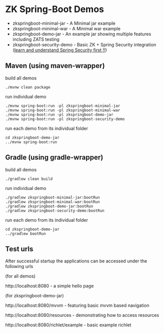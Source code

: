 # ZK Spring-Boot Demos

* zkspringboot-minimal-jar - A Minimal jar example
* zkspringboot-minimal-war - A Minimal war example
* zkspringboot-demo-jar - An example jar showing multiple features including ZATS testing
* zkspringboot-security-demo - Basic ZK + Spring Security integration ([learn and understand Spring Security first !!](https://spring.io/projects/spring-security#learn))

## Maven (using maven-wrapper)

build all demos

    ./mvnw clean package

run individual demo
    
    ./mvnw spring-boot:run -pl zkspringboot-minimal-jar
    ./mvnw spring-boot:run -pl zkspringboot-minimal-war
    ./mvnw spring-boot:run -pl zkspringboot-demo-jar
    ./mvnw spring-boot:run -pl zkspringboot-security-demo

run each demo from its individual folder

    cd zkspringboot-demo-jar
    ../mvnw spring-boot:run
    
## Gradle (using gradle-wrapper)

build all demos
    
    ./gradlew clean build

run individual demo
    
    ./gradlew zkspringboot-minimal-jar:bootRun
    ./gradlew zkspringboot-minimal-war:bootRun
    ./gradlew zkspringboot-demo-jar:bootRun
    ./gradlew zkspringboot-security-demo:bootRun

run each demo from its individual folder

    cd zkspringboot-demo-jar
    ../gradlew bootRun
    
## Test urls

After successful startup the applications can be accessed under the following urls

(for all demos)

http://localhost:8080 - a simple hello page

(for zkspringboot-demo-jar)

http://localhost:8080/mvvm - featuring basic mvvm based navigation

http://localhost:8080/resources - demonstrating how to access resources

http://localhost:8080/richlet/example - basic example richlet
